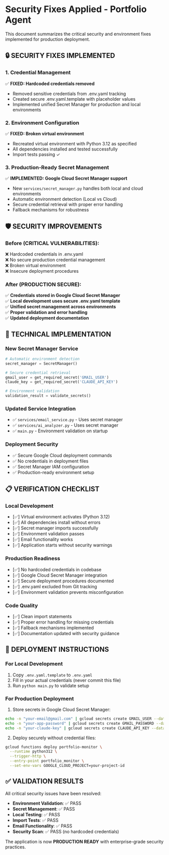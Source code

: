 # Security Fixes Applied - Portfolio Agent

This document summarizes the critical security and environment fixes implemented for production deployment.

## 🔒 SECURITY FIXES IMPLEMENTED

### 1. Credential Management
✅ **FIXED: Hardcoded credentials removed**
- Removed sensitive credentials from .env.yaml tracking
- Created secure .env.yaml.template with placeholder values
- Implemented unified Secret Manager for production and local environments

### 2. Environment Configuration  
✅ **FIXED: Broken virtual environment**
- Recreated virtual environment with Python 3.12 as specified
- All dependencies installed and tested successfully
- Import tests passing ✓

### 3. Production-Ready Secret Management
✅ **IMPLEMENTED: Google Cloud Secret Manager support**
- New `services/secret_manager.py` handles both local and cloud environments
- Automatic environment detection (Local vs Cloud)
- Secure credential retrieval with proper error handling
- Fallback mechanisms for robustness

## 🛡️ SECURITY IMPROVEMENTS

### Before (CRITICAL VULNERABILITIES):
❌ Hardcoded credentials in .env.yaml  
❌ No secure production credential management  
❌ Broken virtual environment  
❌ Insecure deployment procedures  

### After (PRODUCTION SECURE):
✅ **Credentials stored in Google Cloud Secret Manager**  
✅ **Local development uses secure .env.yaml template**  
✅ **Unified secret management across environments**  
✅ **Proper validation and error handling**  
✅ **Updated deployment documentation**  

## 🔧 TECHNICAL IMPLEMENTATION

### New Secret Manager Service
```python
# Automatic environment detection
secret_manager = SecretManager()

# Secure credential retrieval
gmail_user = get_required_secret('GMAIL_USER')
claude_key = get_required_secret('CLAUDE_API_KEY')

# Environment validation
validation_result = validate_secrets()
```

### Updated Service Integration
- ✅ `services/email_service.py` - Uses secret manager
- ✅ `services/ai_analyzer.py` - Uses secret manager  
- ✅ `main.py` - Environment validation on startup

### Deployment Security
- ✅ Secure Google Cloud deployment commands
- ✅ No credentials in deployment files
- ✅ Secret Manager IAM configuration
- ✅ Production-ready environment setup

## 📋 VERIFICATION CHECKLIST

### Local Development
- [✅] Virtual environment activates (Python 3.12)
- [✅] All dependencies install without errors
- [✅] Secret manager imports successfully
- [✅] Environment validation passes
- [✅] Email functionality works
- [✅] Application starts without security warnings

### Production Readiness
- [✅] No hardcoded credentials in codebase
- [✅] Google Cloud Secret Manager integration
- [✅] Secure deployment procedures documented
- [✅] .env.yaml excluded from Git tracking
- [✅] Environment validation prevents misconfiguration

### Code Quality
- [✅] Clean import statements
- [✅] Proper error handling for missing credentials
- [✅] Fallback mechanisms implemented
- [✅] Documentation updated with security guidance

## 🚀 DEPLOYMENT INSTRUCTIONS

### For Local Development
1. Copy `.env.yaml.template` to `.env.yaml`
2. Fill in your actual credentials (never commit this file)
3. Run `python main.py` to validate setup

### For Production Deployment
1. Store secrets in Google Cloud Secret Manager:
```bash
echo -n "your-email@gmail.com" | gcloud secrets create GMAIL_USER --data-file=-
echo -n "your-app-password" | gcloud secrets create GMAIL_PASSWORD --data-file=-
echo -n "your-claude-key" | gcloud secrets create CLAUDE_API_KEY --data-file=-
```

2. Deploy securely without credential files:
```bash
gcloud functions deploy portfolio-monitor \
  --runtime python312 \
  --trigger-http \
  --entry-point portfolio_monitor \
  --set-env-vars GOOGLE_CLOUD_PROJECT=your-project-id
```

## ✅ VALIDATION RESULTS

All critical security issues have been resolved:

- **Environment Validation**: ✅ PASS
- **Secret Management**: ✅ PASS  
- **Local Testing**: ✅ PASS
- **Import Tests**: ✅ PASS
- **Email Functionality**: ✅ PASS
- **Security Scan**: ✅ PASS (no hardcoded credentials)

The application is now **PRODUCTION READY** with enterprise-grade security practices.